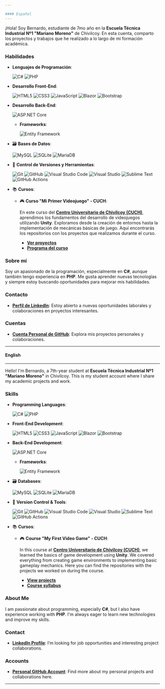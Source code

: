 ```yaml
---

#### Español
---
```

¡Hola! Soy Bernardo, estudiante de 7mo año en la **Escuela Técnica Industrial Nº1 "Mariano Moreno"** de Chivilcoy. En esta cuenta, comparto los proyectos y trabajos que he realizado a lo largo de mi formación académica.

### Habilidades

- **Lenguajes de Programación**:
    
    ![C#](https://img.shields.io/badge/c%23-%23239120.svg?style=for-the-badge&logo=csharp&logoColor=white)
    ![PHP](https://img.shields.io/badge/php-%23777BB4.svg?style=for-the-badge&logo=php&logoColor=white)

- **Desarrollo Front-End**:

    ![HTML5](https://img.shields.io/badge/HTML5%20-%23E34F26.svg?style=for-the-badge&logo=html5&logoColor=white)
    ![CSS3](https://img.shields.io/badge/CSS%20-%231572B6.svg?style=for-the-badge&logo=css3&logoColor=white)
    ![JavaScript](https://img.shields.io/badge/JavaScript%20-%23F7DF1E.svg?style=for-the-badge&logo=javascript&logoColor=black)
    ![Blazor](https://img.shields.io/badge/blazor-%235C2D91.svg?style=for-the-badge&logo=blazor&logoColor=white)
    ![Bootstrap](https://img.shields.io/badge/bootstrap-%238511FA.svg?style=for-the-badge&logo=bootstrap&logoColor=white)

- **Desarrollo Back-End**:
  
     ![ASP.NET Core](https://img.shields.io/badge/ASP.NET%20Core-%23006B75.svg?style=for-the-badge&logo=aspnetcore&logoColor=white)
  
  - **Frameworks**:

    ![Entity Framework](https://img.shields.io/badge/Entity%20Framework-%23076D57.svg?style=for-the-badge&logo=entity-framework&logoColor=white)
    
- 🗃 **Bases de Datos**:

    ![MySQL](https://img.shields.io/badge/mysql-4479A1.svg?style=for-the-badge&logo=mysql&logoColor=white)
    ![SQLite](https://img.shields.io/badge/sqlite-%2307405e.svg?style=for-the-badge&logo=sqlite&logoColor=white)
    ![MariaDB](https://img.shields.io/badge/MariaDB-003545?style=for-the-badge&logo=mariadb&logoColor=white)

- 🧰 **Control de Versiones y Herramientas**:

    ![Git](https://img.shields.io/badge/git-%23F05033.svg?style=for-the-badge&logo=git&logoColor=white)
    ![GitHub](https://img.shields.io/badge/github-%23121011.svg?style=for-the-badge&logo=github&logoColor=white)
    ![Visual Studio Code](https://img.shields.io/badge/Visual%20Studio%20Code-0078d7.svg?style=for-the-badge&logo=visual-studio-code&logoColor=white)
    ![Visual Studio](https://img.shields.io/badge/Visual%20Studio-5C2D91.svg?style=for-the-badge&logo=visual-studio&logoColor=white)
    ![Sublime Text](https://img.shields.io/badge/sublime_text-%23575757.svg?style=for-the-badge&logo=sublime-text&logoColor=important)
    ![GitHub Actions](https://img.shields.io/badge/github%20actions-%232671E5.svg?style=for-the-badge&logo=githubactions&logoColor=white)

- 📚 **Cursos**:

  - 🎮 **Curso "Mi Primer Videojuego" - CUCH**:
    
    En este curso del [**Centro Universitario de Chivilcoy (CUCH)**](https://cuch.gob.ar/), aprendimos los fundamentos del desarrollo de videojuegos utilizando **Unity**. Exploramos desde la creación 
    de entornos hasta la implementación de mecánicas básicas de juego. Aquí encontrarás los repositorios con los proyectos que realizamos durante el curso.

    - **[Ver proyectos](https://github.com/stars/Bernard2806/lists/curso-mi-primer-videojuego)**
    - **[Programa del curso](https://cuch.gob.ar/wp-content/uploads/2024/08/tu-primer-videojuego-Programa.pdf)**

### Sobre mí
Soy un apasionado de la programación, especialmente en **C#**, aunque también tengo experiencia en **PHP**. Me gusta aprender nuevas tecnologías y siempre estoy buscando oportunidades para mejorar mis habilidades.

### Contacto
- **[Perfil de LinkedIn](https://www.linkedin.com/in/bernardo-gonzalez-erramuspe/)**: Estoy abierto a nuevas oportunidades laborales y colaboraciones en proyectos interesantes.

### Cuentas
- **[Cuenta Personal de GitHub]()**: Explora mis proyectos personales y colaboraciones.

---

#### English
---
Hello! I'm Bernardo, a 7th-year student at **Escuela Técnica Industrial Nº1 "Mariano Moreno"** in Chivilcoy. This is my student account where I share my academic projects and work.

### Skills

- **Programming Languages**:
    
    ![C#](https://img.shields.io/badge/c%23-%23239120.svg?style=for-the-badge&logo=csharp&logoColor=white)
    ![PHP](https://img.shields.io/badge/php-%23777BB4.svg?style=for-the-badge&logo=php&logoColor=white)

- **Front-End Development**:

    ![HTML5](https://img.shields.io/badge/HTML5%20-%23E34F26.svg?style=for-the-badge&logo=html5&logoColor=white)
    ![CSS3](https://img.shields.io/badge/CSS%20-%231572B6.svg?style=for-the-badge&logo=css3&logoColor=white)
    ![JavaScript](https://img.shields.io/badge/JavaScript%20-%23F7DF1E.svg?style=for-the-badge&logo=javascript&logoColor=black)
    ![Blazor](https://img.shields.io/badge/blazor-%235C2D91.svg?style=for-the-badge&logo=blazor&logoColor=white)
    ![Bootstrap](https://img.shields.io/badge/bootstrap-%238511FA.svg?style=for-the-badge&logo=bootstrap&logoColor=white)

- **Back-End Development**:

     ![ASP.NET Core](https://img.shields.io/badge/ASP.NET%20Core-%23006B75.svg?style=for-the-badge&logo=aspnetcore&logoColor=white)
  
  - **Frameworks**:

    ![Entity Framework](https://img.shields.io/badge/Entity%20Framework-%23076D57.svg?style=for-the-badge&logo=entity-framework&logoColor=white)

- 🗃 **Databases**:

    ![MySQL](https://img.shields.io/badge/mysql-4479A1.svg?style=for-the-badge&logo=mysql&logoColor=white)
    ![SQLite](https://img.shields.io/badge/sqlite-%2307405e.svg?style=for-the-badge&logo=sqlite&logoColor=white)
    ![MariaDB](https://img.shields.io/badge/MariaDB-003545?style=for-the-badge&logo=mariadb&logoColor=white)

- 🧰 **Version Control & Tools**:

    ![Git](https://img.shields.io/badge/git-%23F05033.svg?style=for-the-badge&logo=git&logoColor=white)
    ![GitHub](https://img.shields.io/badge/github-%23121011.svg?style=for-the-badge&logo=github&logoColor=white)
    ![Visual Studio Code](https://img.shields.io/badge/Visual%20Studio%20Code-0078d7.svg?style=for-the-badge&logo=visual-studio-code&logoColor=white)
    ![Visual Studio](https://img.shields.io/badge/Visual%20Studio-5C2D91.svg?style=for-the-badge&logo=visual-studio&logoColor=white)
    ![Sublime Text](https://img.shields.io/badge/sublime_text-%23575757.svg?style=for-the-badge&logo=sublime-text&logoColor=important)
    ![GitHub Actions](https://img.shields.io/badge/github%20actions-%232671E5.svg?style=for-the-badge&logo=githubactions&logoColor=white)

- 📚 **Cursos**:

  - 🎮 **Course "My First Video Game" - CUCH**:
    
    In this course at [**Centro Universitario de Chivilcoy (CUCH)**](https://cuch.gob.ar/), we learned the basics of game development using **Unity**. We covered everything from creating game environments to implementing basic gameplay mechanics. Here you can find the repositories with the projects we worked on during the course.

    - **[View projects](https://github.com/stars/Bernard2806/lists/curso-mi-primer-videojuego)**
    - **[Course syllabus](https://cuch.gob.ar/wp-content/uploads/2024/08/tu-primer-videojuego-Programa.pdf)**

### About Me
I am passionate about programming, especially **C#**, but I also have experience working with **PHP**. I'm always eager to learn new technologies and improve my skills.

### Contact
- **[LinkedIn Profile](https://www.linkedin.com/in/bernardo-gonzalez-erramuspe/)**: I’m looking for job opportunities and interesting project collaborations.

### Accounts
- **[Personal GitHub Account]()**: Find more about my personal projects and collaborations here.

---
